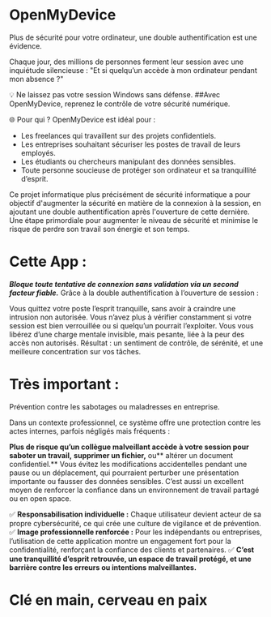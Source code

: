 # OpenMyDevice
Plus de sécurité pour votre ordinateur, une double authentification est une évidence.  

Chaque jour, des millions de personnes ferment leur session avec une inquiétude silencieuse : "Et si quelqu’un accède à mon ordinateur pendant mon absence ?"

💡 Ne laissez pas votre session Windows sans défense.
##Avec OpenMyDevice, reprenez le contrôle de votre sécurité numérique.

🌐  Pour qui ?
OpenMyDevice est idéal pour :

* Les freelances qui travaillent sur des projets confidentiels.
* Les entreprises souhaitant sécuriser les postes de travail de leurs employés.
* Les étudiants ou chercheurs manipulant des données sensibles.
* Toute personne soucieuse de protéger son ordinateur et sa tranquillité d’esprit.

Ce projet informatique plus précisément de sécurité informatique a pour objectif d'augmenter la sécurité en matière de la connexion à la session, en ajoutant une double authentification après l'ouverture de cette dernière. Une étape primordiale pour augmenter le niveau de sécurité et minimise le risque de perdre son travail son énergie et son temps.

# Cette App :

_**Bloque toute tentative de connexion sans validation via un second facteur fiable.**_
Grâce à la double authentification à l’ouverture de session :

Vous quittez votre poste l’esprit tranquille, sans avoir à craindre une intrusion non autorisée.
Vous n’avez plus à vérifier constamment si votre session est bien verrouillée ou si quelqu’un pourrait l’exploiter.
Vous vous libérez d’une charge mentale invisible, mais pesante, liée à la peur des accès non autorisés.
Résultat : un sentiment de contrôle, de sérénité, et une meilleure concentration sur vos tâches.

# Très important :

Prévention contre les sabotages ou maladresses en entreprise. 

Dans un contexte professionnel, ce système offre une protection contre les actes internes, parfois négligés mais fréquents :

**Plus de risque qu’un collègue malveillant accède à votre session pour saboter un travail,** **supprimer un fichier,** ou** altérer un document confidentiel.**
Vous évitez les modifications accidentelles pendant une pause ou un déplacement, qui pourraient perturber une présentation importante ou fausser des données sensibles.
C’est aussi un excellent moyen de renforcer la confiance dans un environnement de travail partagé ou en open space. 

✅ **Responsabilisation individuelle :**
Chaque utilisateur devient acteur de sa propre cybersécurité, ce qui crée une culture de vigilance et de prévention.
✅ **Image professionnelle renforcée :**
Pour les indépendants ou entreprises, l’utilisation de cette application montre un engagement fort pour la confidentialité, renforçant la confiance des clients et partenaires.
✅ **C’est une tranquillité d’esprit retrouvée, un espace de travail protégé, et une barrière contre les erreurs ou intentions malveillantes.**

# Clé en main, cerveau en paix
